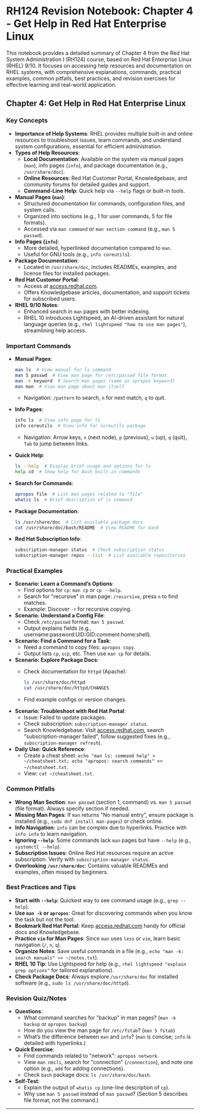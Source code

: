 # RH124 Revision Notebook: Chapter 4 - Get Help in Red Hat Enterprise Linux

This notebook provides a detailed summary of Chapter 4 from the Red Hat System Administration I (RH124) course, based on Red Hat Enterprise Linux (RHEL) 9/10. It focuses on accessing help resources and documentation on RHEL systems, with comprehensive explanations, commands, practical examples, common pitfalls, best practices, and revision exercises for effective learning and real-world application.

## Chapter 4: Get Help in Red Hat Enterprise Linux

### Key Concepts

- **Importance of Help Systems**: RHEL provides multiple built-in and online resources to troubleshoot issues, learn commands, and understand system configurations, essential for efficient administration.
- **Types of Help Resources**:
  - **Local Documentation**: Available on the system via manual pages (`man`), info pages (`info`), and package documentation (e.g., `/usr/share/doc`).
  - **Online Resources**: Red Hat Customer Portal, Knowledgebase, and community forums for detailed guides and support.
  - **Command-Line Help**: Quick help via `--help` flags or built-in tools.
- **Manual Pages (`man`)**:
  - Structured documentation for commands, configuration files, and system calls.
  - Organized into sections (e.g., 1 for user commands, 5 for file formats).
  - Accessed via `man command` or `man section command` (e.g., `man 5 passwd`).
- **Info Pages (`info`)**:
  - More detailed, hyperlinked documentation compared to `man`.
  - Useful for GNU tools (e.g., `info coreutils`).
- **Package Documentation**:
  - Located in `/usr/share/doc`, includes READMEs, examples, and license files for installed packages.
- **Red Hat Customer Portal**:
  - Access at [access.redhat.com](https://access.redhat.com).
  - Offers Knowledgebase articles, documentation, and support tickets for subscribed users.
- **RHEL 9/10 Notes**:
  - Enhanced search in `man` pages with better indexing.
  - RHEL 10 introduces Lightspeed, an AI-driven assistant for natural language queries (e.g., `rhel lightspeed "how to use man pages"`), streamlining help access.

### Important Commands

- **Manual Pages**:

  ```bash
  man ls  # View manual for ls command
  man 5 passwd  # View man page for /etc/passwd file format
  man -k keyword  # Search man pages (same as apropos keyword)
  man man  # View man page about man itself
  ```

  - Navigation: `/pattern` to search, `n` for next match, `q` to quit.
- **Info Pages**:

  ```bash
  info ls  # View info page for ls
  info coreutils  # View info for coreutils package
  ```

  - Navigation: Arrow keys, `n` (next node), `p` (previous), `u` (up), `q` (quit), `Tab` to jump between links.
- **Quick Help**:

  ```bash
  ls --help  # Display brief usage and options for ls
  help cd  # Show help for Bash built-in commands
  ```

- **Search for Commands**:

  ```bash
  apropos file  # List man pages related to "file"
  whatis ls  # Brief description of ls command
  ```

- **Package Documentation**:

  ```bash
  ls /usr/share/doc  # List available package docs
  cat /usr/share/doc/bash/README  # View README for bash
  ```

- **Red Hat Subscription Info**:

  ```bash
  subscription-manager status  # Check subscription status
  subscription-manager repos --list  # List available repositories
  ```

### Practical Examples

- **Scenario: Learn a Command’s Options**:
  - Find options for `cp`: `man cp` or `cp --help`.
  - Search for "recursive" in man page: `/recursive`, press `n` to find matches.
  - Example: Discover `-r` for recursive copying.
- **Scenario: Understand a Config File**:
  - Check `/etc/passwd` format: `man 5 passwd`.
  - Output explains fields (e.g., username:password:UID:GID:comment:home:shell).
- **Scenario: Find a Command for a Task**:
  - Need a command to copy files: `apropos copy`.
  - Output lists `cp`, `scp`, etc. Then use `man cp` for details.
- **Scenario: Explore Package Docs**:
  - Check documentation for `httpd` (Apache):

    ```bash
    ls /usr/share/doc/httpd
    cat /usr/share/doc/httpd/CHANGES
    ```

  - Find example configs or version changes.
- **Scenario: Troubleshoot with Red Hat Portal**:
  - Issue: Failed to update packages.
  - Check subscription: `subscription-manager status`.
  - Search Knowledgebase: Visit [access.redhat.com](https://access.redhat.com), search "subscription-manager failed", follow suggested fixes (e.g., `subscription-manager refresh`).
- **Daily Use: Quick Reference**:
  - Create a cheat sheet: `echo "man ls: command help" > ~/cheatsheet.txt; echo "apropos: search commands" >> ~/cheatsheet.txt`.
  - View: `cat ~/cheatsheet.txt`.

### Common Pitfalls

- **Wrong Man Section**: `man passwd` (section 1, command) vs. `man 5 passwd` (file format). Always specify section if needed.
- **Missing Man Pages**: If `man` returns "No manual entry", ensure package is installed (e.g., `sudo dnf install man-pages`) or check online.
- **Info Navigation**: `info` can be complex due to hyperlinks. Practice with `info info` to learn navigation.
- **Ignoring `--help`**: Some commands lack `man` pages but have `--help` (e.g., `systemctl --help`).
- **Subscription Issues**: Online Red Hat resources require an active subscription. Verify with `subscription-manager status`.
- **Overlooking `/usr/share/doc`**: Contains valuable READMEs and examples, often missed by beginners.

### Best Practices and Tips

- **Start with `--help`**: Quickest way to see command usage (e.g., `grep --help`).
- **Use `man -k` or `apropos`**: Great for discovering commands when you know the task but not the tool.
- **Bookmark Red Hat Portal**: Keep [access.redhat.com](https://access.redhat.com) handy for official docs and Knowledgebase.
- **Practice `vim` for Man Pages**: Since `man` uses `less` or `vim`, learn basic navigation (`/`, `n`, `q`).
- **Organize Notes**: Save useful commands in a file (e.g., `echo "man -k: search manuals" >> ~/notes.txt`).
- **RHEL 10 Tip**: Use Lightspeed for help (e.g., `rhel lightspeed "explain grep options"` for tailored explanations).
- **Check Package Docs**: Always explore `/usr/share/doc` for installed software (e.g., `sudo ls /usr/share/doc/httpd`).

### Revision Quiz/Notes

- **Questions**:
  - What command searches for "backup" in man pages? (`man -k backup` or `apropos backup`)
  - How do you view the man page for `/etc/fstab`? (`man 5 fstab`)
  - What’s the difference between `man` and `info`? (`man` is concise; `info` is detailed with hyperlinks.)
- **Quick Exercise**:
  - Find commands related to "network": `apropos network`.
  - View `man nmcli`, search for "connection" (`/connection`), and note one option (e.g., `add` for adding connections).
  - Check `bash` package docs: `ls /usr/share/doc/bash`.
- **Self-Test**:
  - Explain the output of `whatis cp` (one-line description of `cp`).
  - Why use `man 5 passwd` instead of `man passwd`? (Section 5 describes file format, not the command.)

---
